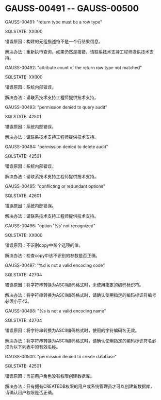# GAUSS-00491 -- GAUSS-00500<a name="ZH-CN_TOPIC_0302073681"></a>

GAUSS-00491: "return type must be a row type"

SQLSTATE: XX000

错误原因：构建的元组描述符不是一个行结果信息。

解决办法：重新执行查询，如果仍然是报错，请联系技术支持工程师提供技术支持。

GAUSS-00492: "attribute count of the return row type not matched"

SQLSTATE: XX000

错误原因：系统内部错误。

解决办法：请联系技术支持工程师提供技术支持。

GAUSS-00493: "permission denied to query audit"

SQLSTATE: 42501

错误原因：系统内部错误。

解决办法：请联系技术支持工程师提供技术支持。

GAUSS-00494: "permission denied to delete audit"

SQLSTATE: 42501

错误原因：系统内部错误。

解决办法：请联系技术支持工程师提供技术支持。

GAUSS-00495: "conflicting or redundant options"

SQLSTATE: 42601

错误原因：系统内部错误。

解决办法：请联系技术支持工程师提供技术支持。

GAUSS-00496: "option '%s' not recognized"

SQLSTATE: XX000

错误原因：不识别copy中某个选项的值。

解决办法：检查copy中该不识别的参数是否正确。

GAUSS-00497: "%d is not a valid encoding code"

SQLSTATE: 42704

错误原因：将字符串转换为ASCII编码格式时，未使用指定的编码标识符。

解决办法：将字符串转换为ASCII编码格式时，请确认使用指定的编码标识符编号必须小于42。

GAUSS-00498: "%s is not a valid encoding name"

SQLSTATE: 42704

错误原因：将字符串转换为ASCII编码格式时，使用的字符编码名无效。

解决办法：将字符串转换为ASCII编码格式时，请确认使用指定的编码标识符名必须为以下列表中的有效名称。

GAUSS-00500: "permission denied to create database"

SQLSTATE: 42501

错误原因：当前用户角色没有权限创建数据库。

解决办法：只有拥有CREATEDB权限的用户或系统管理员才可以创建新数据库，请确认用户权限是否正确。

